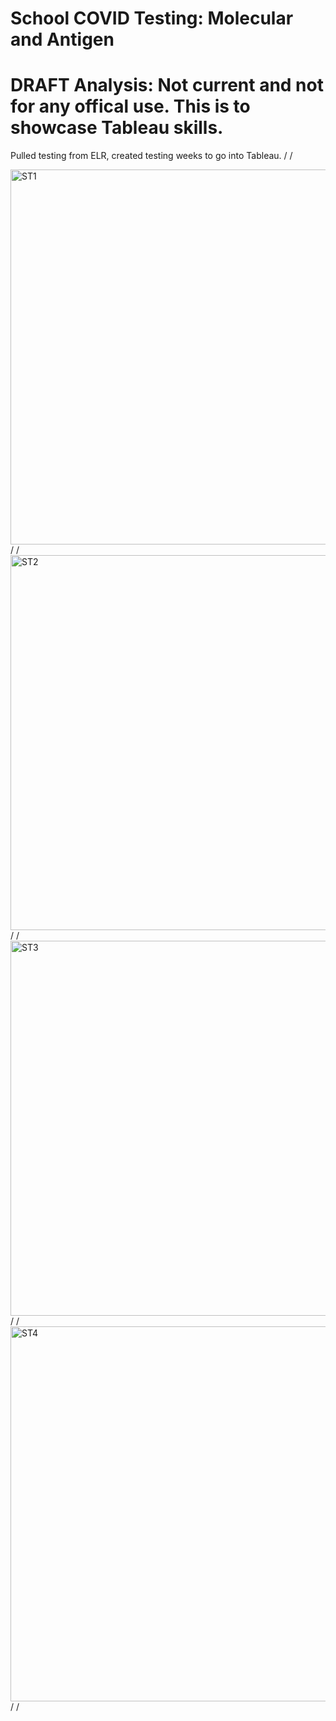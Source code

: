 # School COVID Testing: Molecular and Antigen
# DRAFT Analysis: Not current and not for any offical use. This is to showcase Tableau skills.


Pulled testing from ELR, created testing weeks to go into Tableau.
/
/

<img src="https://github.com/mapike907/Images/blob/main/School%20Test%201.PNG" alt="ST1" width="600"/> 
/
/
<img src="https://github.com/mapike907/Images/blob/main/School%20Test%202.PNG" alt="ST2" width="600"/>
/
/
<img src="https://github.com/mapike907/Images/blob/main/School%20Test%203.PNG" alt="ST3" width="600"/> 
/
/
<img src="https://github.com/mapike907/Images/blob/main/School%20Test%204.PNG" alt="ST4" width="600"/> 
/
/

